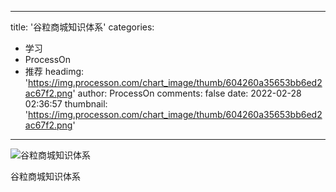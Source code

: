 
---
title: '谷粒商城知识体系'
categories: 
 - 学习
 - ProcessOn
 - 推荐
headimg: 'https://img.processon.com/chart_image/thumb/604260a35653bb6ed2ac67f2.png'
author: ProcessOn
comments: false
date: 2022-02-28 02:36:57
thumbnail: 'https://img.processon.com/chart_image/thumb/604260a35653bb6ed2ac67f2.png'
---

<div>   
<img class="thumb" alt="谷粒商城知识体系" src="https://img.processon.com/chart_image/thumb/604260a35653bb6ed2ac67f2.png" referrerpolicy="no-referrer">
<p>谷粒商城知识体系</p>  
</div>
            